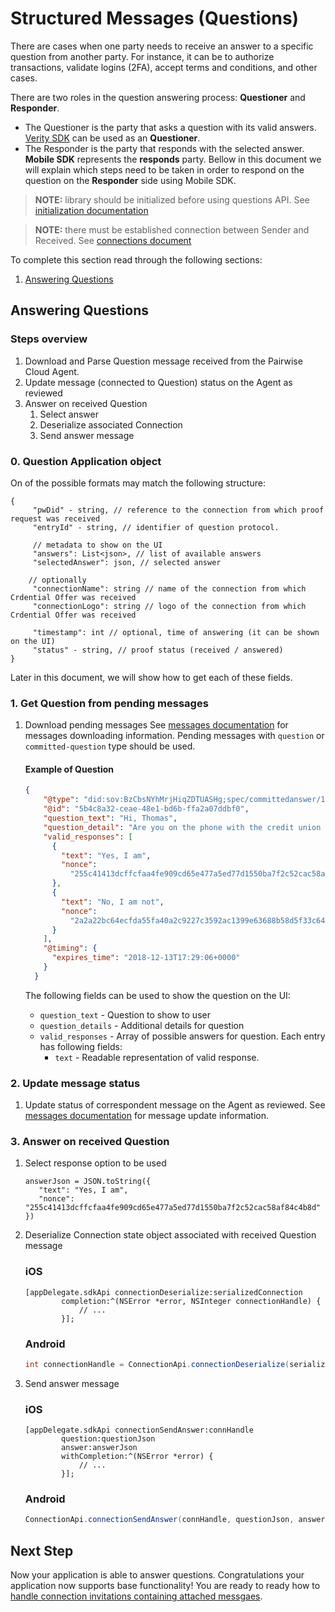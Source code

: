 # Structured Messages (Questions)

There are cases when one party needs to receive an answer to a specific question from another party.
For instance, it can be to authorize transactions, validate logins (2FA), accept terms and conditions, and other cases.

There are two roles in the question answering process: **Questioner** and **Responder**.
* The Questioner is the party that asks a question with its valid answers. [Verity SDK](https://github.com/evernym/verity-sdk) can be used as an **Questioner**.
* The Responder is the party that responds with the selected answer. **Mobile SDK** represents the **responds** party. Bellow in this document we will explain which steps need to be taken in order to respond on the question on the **Responder** side using Mobile SDK.

> **NOTE:** library should be initialized before using questions API. See [initialization documentation](3.Initialization.md)

> **NOTE:** there must be established connection between Sender and Received. See [connections document](5.Connections.md)

To complete this section read through the following sections:

1. [Answering Questions](#answering-questions)

## Answering Questions

### Steps overview

1. Download and Parse Question message received from the Pairwise Cloud Agent.
1. Update message (connected to Question) status on the Agent as reviewed
1. Answer on received Question
   1. Select answer
   1. Deserialize associated Connection
   1. Send answer message

### 0. Question Application object

On of the possible formats may match the following structure:
```
{
     "pwDid" - string, // reference to the connection from which proof request was received 
     "entryId" - string, // identifier of question protocol.    

     // metadata to show on the UI
     "answers": List<json>, // list of available answers
     "selectedAnswer": json, // selected answer
     
    // optionally
     "connectionName": string // name of the connection from which Crdential Offer was received 
     "connectionLogo": string // logo of the connection from which Crdential Offer was received 
      
     "timestamp": int // optional, time of answering (it can be shown on the UI)      
     "status" - string, // proof status (received / answered)
}
```
Later in this document, we will show how to get each of these fields.

### 1. Get Question from pending messages

1. Download pending messages
   See [messages documentation](4.MessagesFlow.md) for messages downloading information. Pending messages with `question` or `committed-question` type should be used.

   #### Example of Question

    ```json
    {
        "@type": "did:sov:BzCbsNYhMrjHiqZDTUASHg;spec/committedanswer/1.0/question",
        "@id": "5b4c8a32-ceae-48e1-bd6b-ffa2a07ddbf0",
        "question_text": "Hi, Thomas",
        "question_detail": "Are you on the phone with the credit union right now about transferring $100.00?",
        "valid_responses": [
          {
            "text": "Yes, I am",
            "nonce":
              "255c41413dcffcfaa4fe909cd65e477a5ed77d1550ba7f2c52cac58af84c4b8d"
          },
          {
            "text": "No, I am not",
            "nonce":
              "2a2a22bc64ecfda55fa40a2c9227c3592ac1399e63688b58d5f33c64b4326f77"
          }
        ],
        "@timing": {
          "expires_time": "2018-12-13T17:29:06+0000"
        }
      }
    ```

   The following fields can be used to show the question on the UI:
   * `question_text` - Question to show to user
   * `question_details` - Additional details for question
   * `valid_responses` - Array of possible answers for question. Each entry has following fields:
      * `text` - Readable representation of valid response.

### 2. Update message status

1. Update status of correspondent message on the Agent as reviewed. See [messages documentation](4.MessagesFlow.md) for message update information.

### 3. Answer on received Question

1. Select response option to be used

   ```
   answerJson = JSON.toString({
      "text": "Yes, I am",
      "nonce": "255c41413dcffcfaa4fe909cd65e477a5ed77d1550ba7f2c52cac58af84c4b8d"
   })
   ```

1. Deserialize Connection state object associated with received Question message

    ### iOS
    ```objC
    [appDelegate.sdkApi connectionDeserialize:serializedConnection
            completion:^(NSError *error, NSInteger connectionHandle) {
                // ...
            }];
    ```
    
    ### Android
    ```java
    int connectionHandle = ConnectionApi.connectionDeserialize(serializedConnection).get();
    ```

1. Send answer message

    ### iOS
    ```objC
    [appDelegate.sdkApi connectionSendAnswer:connHandle
            question:questionJson
            answer:answerJson
            withCompletion:^(NSError *error) {
                // ...
            }];
    ```
    
    ### Android
    ```java 
    ConnectionApi.connectionSendAnswer(connHandle, questionJson, answerJson).get();
    ```

## Next Step

Now your application is able to answer questions. Congratulations your application now supports base functionality!
You are ready to ready how to [handle connection invitations containing attached messgaes](9.Connection-Invitations-With-Attachment.md).
